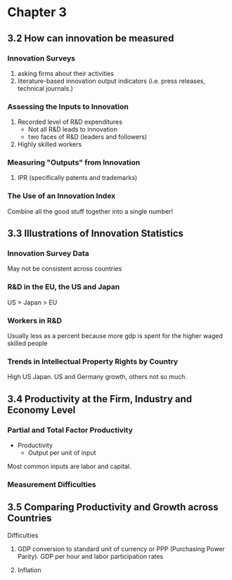 Chapter 3
=====

3.2 How can innovation be measured
----
### Innovation Surveys
1. asking firms about their activities
2. literature-based innovation output indicators (i.e. press releases, technical journals.)

### Assessing the Inputs to Innovation
1. Recorded level of R&D expenditures
	- Not all R&D leads to innovation
	- two faces of R&D (leaders and followers)
2. Highly skilled workers

### Measuring "Outputs" from Innovation
1. IPR (specifically patents and trademarks)

### The Use of an Innovation Index
Combine all the good stuff together into a single number!

3.3 Illustrations of Innovation Statistics
----
### Innovation Survey Data
May not be consistent across countries

### R&D in the EU, the US and Japan
US > Japan > EU

### Workers in R&D
Usually less as a percent because more gdp is spent for the higher waged skilled people

### Trends in Intellectual Property Rights by Country
High US Japan.  US and Germany growth, others not so much.

3.4 Productivity at the Firm, Industry and Economy Level
----

### Partial and Total Factor Productivity

- Productivity
	- Output per unit of input

Most common inputs are labor and capital. 

### Measurement Difficulties

3.5 Comparing Productivity and Growth across Countries
----
Difficulties
1. GDP conversion to standard unit of currency or PPP (Purchasing Power Parity).
GDP per hour and labor participation rates

2. Inflation  

